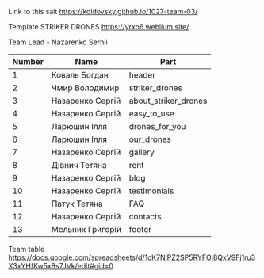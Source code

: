 Link to this sait https://koldovsky.github.io/1027-team-03/

Template STRIKER DRONES https://yrxo6.weblium.site/

Team Lead - Nazarenko Serhii

| Number |       Name            |         Part         |
|--------|-----------------------|----------------------|
|   1    |   Коваль Богдан       |        header        |
|   2    |  Чмир Володимир       |   striker_drones     |
|   3    | Назаренко Сергій      | about_striker_drones |
|   4    | Назаренко Сергій      |     easy_to_use      |
|   5    |   Ларюшин Ілля        |   drones_for_you     |
|   6    |   Ларюшин Ілля        |     our_drones       |
|   7    | Назаренко Сергій      |       gallery        |
|   8    |   Дівнич Тетяна       |        rent          |
|   9    | Назаренко Сергій      |        blog          |
|   10   | Назаренко Сергій      |      testimonials    |
|   11   |   Патук Тетяна        |         FAQ          |
|   12   |  Назаренко Сергій     |       contacts       |
|   13   |  Мельник Григорій     |        footer        |

Team table https://docs.google.com/spreadsheets/d/1cK7NlPZ2SP5RYFOi8QxV9Fj1ru3X3xYHfKw5x8s7JVk/edit#gid=0
